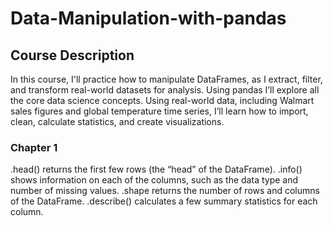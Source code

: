 # Data-Manipulation-with-pandas

## Course Description
In this course, I'll practice how to manipulate DataFrames, as I extract, filter, and transform real-world datasets for analysis. Using pandas I’ll explore all the core data science concepts. Using real-world data, including Walmart sales figures and global temperature time series, I’ll learn how to import, clean, calculate statistics, and create visualizations.

### Chapter 1
.head() returns the first few rows (the “head” of the DataFrame).
.info() shows information on each of the columns, such as the data type and number of missing values.
.shape returns the number of rows and columns of the DataFrame.
.describe() calculates a few summary statistics for each column.
